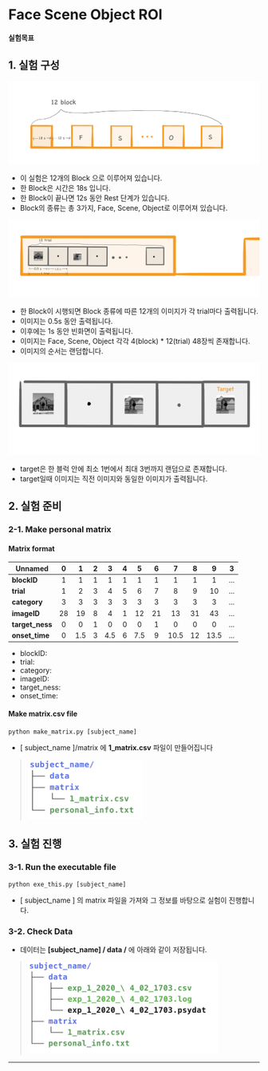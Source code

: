 # Face Scene Object ROI


**실험목표**

## 1. 실험 구성

![res3](info/model-block.jpeg)


* 이 실험은 12개의 Block 으로 이루어져 있습니다.
* 한 Block은 시간은 18s 입니다.  
* 한 Block이 끝나면 12s 동안 Rest 단계가 있습니다.
* Block의 종류는 총 3가지, Face, Scene, Object로 이루어져 있습니다.

![res3](info/model-trial.jpeg)

* 한 Block이 시행되면 Block 종류에 따른 12개의 이미지가 각 trial마다 출력됩니다. 
* 이미지는 0.5s 동안 출력됩니다. 
* 이후에는 1s 동안 빈화면이 출력됩니다.
* 이미지는 Face, Scene, Object 각각 4(block) * 12(trial) 48장씩 존재합니다.
* 이미지의 순서는 랜덤합니다.

![res3](info/model-target.jpeg)
* target은 한 블럭 안에 최소 1번에서 최대 3번까지 랜덤으로 존재합니다.
* target일때 이미지는 직전 이미지와 동일한 이미지가 출력됩니다. 


## 2. 실험 준비

### 2-1. Make personal matrix

#### Matrix format

|  <center>Unnamed</center> |  <center>0</center> |  <center>1</center> |  <center>2</center> |  <center>3</center> |  <center>4</center> |<center>5</center> | <center>6</center> | <center>7</center> | <center>8</center> | <center>9</center> | <center>3</center> | 
|:--------|:--------:|--------:|--------:|--------:|--------:|--------:|--------:|--------:|--------:|--------:|--------:|
|**blockID** | <center> 1 </center> |<center> 1 </center> |<center> 1 </center> |<center> 1 </center> |<center> 1 </center> |<center> 1 </center> |<center> 1 </center> |<center> 1 </center> |<center> 1 </center> |<center> 1 </center> |<center> ... </center> |
|**trial** | <center> 1 </center> |<center> 2 </center> |<center> 3 </center> |<center> 4 </center> |<center> 5 </center> |<center> 6 </center> |<center> 7</center> |<center> 8 </center> |<center> 9 </center> |<center> 10 </center> |<center> ... </center> |
|**category** | <center> 3 </center> |<center> 3 </center> |<center> 3 </center> |<center> 3</center> |<center> 3 </center> |<center> 3 </center> |<center> 3</center> |<center> 3 </center> |<center> 3 </center> |<center> 3 </center> |<center> ... </center> |
|**imageID** | <center> 28 </center> |<center> 19 </center> |<center> 8 </center> |<center> 4 </center> |<center> 1 </center> |<center> 12 </center> |<center> 21 </center> |<center> 13 </center> |<center> 31 </center> |<center> 43 </center> |<center> ... </center> |
|**target_ness** | <center> 0 </center> |<center> 0 </center> |<center> 1 </center> |<center> 0 </center> |<center> 0 </center> |<center> 0 </center> |<center> 1 </center> |<center> 0 </center> |<center> 0 </center> |<center> 0 </center> |<center> ... </center> |
|**onset_time** | <center> 0 </center> |<center> 1.5 </center> |<center> 3 </center> |<center> 4.5 </center> |<center> 6 </center> |<center> 7.5 </center> |<center> 9 </center> |<center> 10.5 </center> |<center> 12 </center> |<center> 13.5 </center> |<center> ... </center> |

* blockID:
* trial:
* category:
* imageID:
* target_ness:
* onset_time:


#### Make matrix.csv file


```
python make_matrix.py [subject_name]
```

* [ subject_name ]/matrix 에 **1_matrix.csv** 파일이 만들어집니다

><img src="info/tree.png" width="230">


## 3. 실험 진행

### 3-1. Run the executable file

```
python exe_this.py [subject_name]
```

* [ subject_name ] 의 matrix 파일을 가져와 그 정보를 바탕으로 실험이 진행합니다. 


### 3-2. Check Data

* 데이터는 **[subject_name] / data /** 에 아래와 같이 저장됩니다.

><img src="info/tree-data.png" width="380">

---
